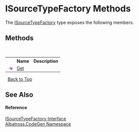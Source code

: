 # ISourceTypeFactory Methods
 

The <a href="T_Albatross_CodeGen_ISourceTypeFactory.md">ISourceTypeFactory</a> type exposes the following members.


## Methods
&nbsp;<table><tr><th></th><th>Name</th><th>Description</th></tr><tr><td>![Public method](media/pubmethod.gif "Public method")</td><td><a href="M_Albatross_CodeGen_ISourceTypeFactory_Get.md">Get</a></td><td /></tr></table>&nbsp;
<a href="#isourcetypefactory-methods">Back to Top</a>

## See Also


#### Reference
<a href="T_Albatross_CodeGen_ISourceTypeFactory.md">ISourceTypeFactory Interface</a><br /><a href="N_Albatross_CodeGen.md">Albatross.CodeGen Namespace</a><br />